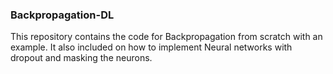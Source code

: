 ### Backpropagation-DL 

This repository contains the code for Backpropagation from scratch with an example. It also included on how to implement Neural networks with dropout and masking the neurons. 